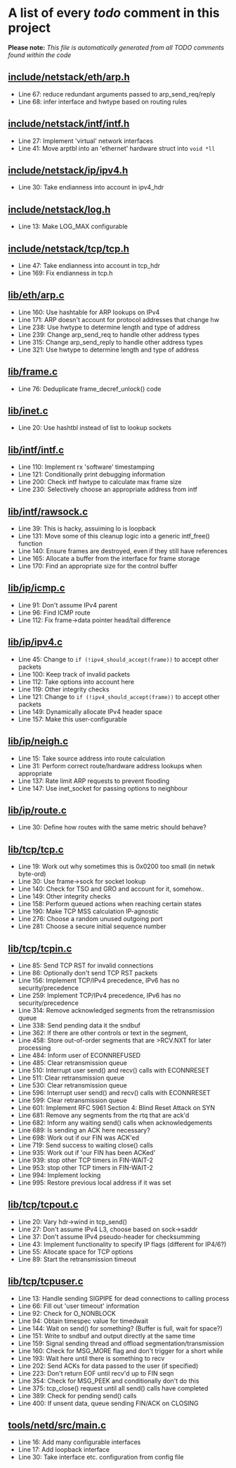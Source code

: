 # A list of every _todo_ comment in this project
**Please note:** _This file is automatically generated from all TODO comments found within the code_
## [include/netstack/eth/arp.h](include/netstack/eth/arp.h)
  - Line 67: reduce redundant arguments passed to arp_send_req/reply
  - Line 68: infer interface and hwtype based on routing rules

## [include/netstack/intf/intf.h](include/netstack/intf/intf.h)
  - Line 27: Implement 'virtual' network interfaces
  - Line 41: Move arptbl into an 'ethernet' hardware struct into `void *ll`

## [include/netstack/ip/ipv4.h](include/netstack/ip/ipv4.h)
  - Line 30: Take endianness into account in ipv4_hdr

## [include/netstack/log.h](include/netstack/log.h)
  - Line 13: Make LOG_MAX configurable

## [include/netstack/tcp/tcp.h](include/netstack/tcp/tcp.h)
  - Line 47: Take endianness into account in tcp_hdr
  - Line 169: Fix endianness in tcp.h

## [lib/eth/arp.c](lib/eth/arp.c)
  - Line 160: Use hashtable for ARP lookups on IPv4
  - Line 171: ARP doesn't account for protocol addresses that change hw
  - Line 238: Use hwtype to determine length and type of address
  - Line 239: Change arp_send_req to handle other address types
  - Line 315: Change arp_send_reply to handle other address types
  - Line 321: Use hwtype to determine length and type of address

## [lib/frame.c](lib/frame.c)
  - Line 76: Deduplicate frame_decref_unlock() code

## [lib/inet.c](lib/inet.c)
  - Line 20: Use hashtbl instead of list to lookup sockets

## [lib/intf/intf.c](lib/intf/intf.c)
  - Line 110: Implement rx 'software' timestamping
  - Line 121: Conditionally print debugging information
  - Line 200: Check intf hwtype to calculate max frame size
  - Line 230: Selectively choose an appropriate address from intf

## [lib/intf/rawsock.c](lib/intf/rawsock.c)
  - Line 39: This is hacky, assuiming lo is loopback
  - Line 131: Move some of this cleanup logic into a generic intf_free() function
  - Line 140: Ensure frames are destroyed, even if they still have references
  - Line 165: Allocate a buffer from the interface for frame storage
  - Line 170: Find an appropriate size for the control buffer

## [lib/ip/icmp.c](lib/ip/icmp.c)
  - Line 91: Don't assume IPv4 parent
  - Line 96: Find ICMP route
  - Line 112: Fix frame->data pointer head/tail difference

## [lib/ip/ipv4.c](lib/ip/ipv4.c)
  - Line 45: Change to `if (!ipv4_should_accept(frame))` to accept other packets
  - Line 100: Keep track of invalid packets
  - Line 112: Take options into account here
  - Line 119: Other integrity checks
  - Line 121: Change to `if (!ipv4_should_accept(frame))` to accept other packets
  - Line 149: Dynamically allocate IPv4 header space
  - Line 157: Make this user-configurable

## [lib/ip/neigh.c](lib/ip/neigh.c)
  - Line 15: Take source address into route calculation
  - Line 31: Perform correct route/hardware address lookups when appropriate
  - Line 137: Rate limit ARP requests to prevent flooding
  - Line 147: Use inet_socket for passing options to neighbour

## [lib/ip/route.c](lib/ip/route.c)
  - Line 30: Define how routes with the same metric should behave?

## [lib/tcp/tcp.c](lib/tcp/tcp.c)
  - Line 19: Work out why sometimes this is 0x0200 too small (in netwk byte-ord)
  - Line 30: Use frame->sock for socket lookup
  - Line 140: Check for TSO and GRO and account for it, somehow..
  - Line 149: Other integrity checks
  - Line 158: Perform queued actions when reaching certain states
  - Line 190: Make TCP MSS calculation IP-agnostic
  - Line 276: Choose a random unused outgoing port
  - Line 281: Choose a secure initial sequence number

## [lib/tcp/tcpin.c](lib/tcp/tcpin.c)
  - Line 85: Send TCP RST for invalid connections
  - Line 86: Optionally don't send TCP RST packets
  - Line 156: Implement TCP/IPv4 precedence, IPv6 has no security/precedence
  - Line 259: Implement TCP/IPv4 precedence, IPv6 has no security/precedence
  - Line 314: Remove acknowledged segments from the retransmission queue
  - Line 338: Send pending data it the sndbuf
  - Line 362: If there are other controls or text in the segment,
  - Line 458: Store out-of-order segments that are >RCV.NXT for later processing
  - Line 484: Inform user of ECONNREFUSED
  - Line 485: Clear retransmission queue
  - Line 510: Interrupt user send() and recv() calls with ECONNRESET
  - Line 511: Clear retransmission queue
  - Line 530: Clear retransmission queue
  - Line 596: Interrupt user send() and recv() calls with ECONNRESET
  - Line 599: Clear retransmission queue
  - Line 601: Implement RFC 5961 Section 4: Blind Reset Attack on SYN
  - Line 681: Remove any segments from the rtq that are ack'd
  - Line 682: Inform any waiting send() calls when acknowledgements
  - Line 689: Is sending an ACK here necessary?
  - Line 698: Work out if our FIN was ACK'ed
  - Line 719: Send success to waiting close() calls
  - Line 935: Work out if 'our FIN has been ACKed'
  - Line 939: stop other TCP timers in FIN-WAIT-2
  - Line 953: stop other TCP timers in FIN-WAIT-2
  - Line 994: Implement locking
  - Line 995: Restore previous local address if it was set

## [lib/tcp/tcpout.c](lib/tcp/tcpout.c)
  - Line 20: Vary hdr->wind in tcp_send()
  - Line 27: Don't assume IPv4 L3, choose based on sock->saddr
  - Line 37: Don't assume IPv4 pseudo-header for checksumming
  - Line 43: Implement functionality to specify IP flags (different for IP4/6?)
  - Line 55: Allocate space for TCP options
  - Line 89: Start the retransmission timeout

## [lib/tcp/tcpuser.c](lib/tcp/tcpuser.c)
  - Line 13: Handle sending SIGPIPE for dead connections to calling process
  - Line 66: Fill out 'user timeout' information
  - Line 92: Check for O_NONBLOCK
  - Line 94: Obtain timespec value for timedwait
  - Line 144: Wait on send() for something? (Buffer is full, wait for space?)
  - Line 151: Write to sndbuf and output directly at the same time
  - Line 159: Signal sending thread and offload segmentation/transmission
  - Line 160: Check for MSG_MORE flag and don't trigger for a short while
  - Line 193: Wait here until there is something to recv
  - Line 202: Send ACKs for data passed to the user (if specified)
  - Line 223: Don't return EOF until recv'd up to FIN seqn
  - Line 354: Check for MSG_PEEK and conditionally don't do this
  - Line 375: tcp_close() request until all send() calls have completed
  - Line 389: Check for pending send() calls
  - Line 400: If unsent data, queue sending FIN/ACK on CLOSING

## [tools/netd/src/main.c](tools/netd/src/main.c)
  - Line 16: Add many configurable interfaces
  - Line 17: Add loopback interface
  - Line 30: Take interface etc. configuration from config file
